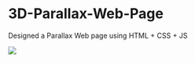 # 3D-Parallax-Web-Page
Designed a Parallax Web page using HTML + CSS + JS

![](https://github.com/syndica8e/3D-Parallax-Web-Page/blob/development/output.gif)
